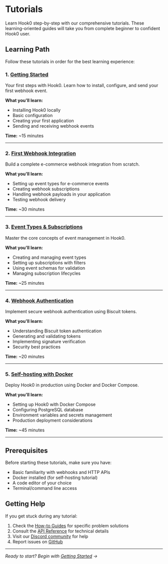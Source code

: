 # Tutorials

Learn Hook0 step-by-step with our comprehensive tutorials. These learning-oriented guides will take you from complete beginner to confident Hook0 user.

## Learning Path

Follow these tutorials in order for the best learning experience:

### 1. [Getting Started](getting-started.md)
Your first steps with Hook0. Learn how to install, configure, and send your first webhook event.

**What you'll learn:**
- Installing Hook0 locally
- Basic configuration
- Creating your first application
- Sending and receiving webhook events

**Time:** ~15 minutes

---

### 2. [First Webhook Integration](first-webhook-integration.md)
Build a complete e-commerce webhook integration from scratch.

**What you'll learn:**
- Setting up event types for e-commerce events
- Creating webhook subscriptions
- Handling webhook payloads in your application
- Testing webhook delivery

**Time:** ~30 minutes

---

### 3. [Event Types & Subscriptions](event-types-subscriptions.md)
Master the core concepts of event management in Hook0.

**What you'll learn:**
- Creating and managing event types
- Setting up subscriptions with filters
- Using event schemas for validation
- Managing subscription lifecycles

**Time:** ~25 minutes

---

### 4. [Webhook Authentication](webhook-authentication.md)
Implement secure webhook authentication using Biscuit tokens.

**What you'll learn:**
- Understanding Biscuit token authentication
- Generating and validating tokens
- Implementing signature verification
- Security best practices

**Time:** ~20 minutes

---

### 5. [Self-hosting with Docker](self-hosting-docker.md)
Deploy Hook0 in production using Docker and Docker Compose.

**What you'll learn:**
- Setting up Hook0 with Docker Compose
- Configuring PostgreSQL database
- Environment variables and secrets management
- Production deployment considerations

**Time:** ~45 minutes

---

## Prerequisites

Before starting these tutorials, make sure you have:

- Basic familiarity with webhooks and HTTP APIs
- Docker installed (for self-hosting tutorial)
- A code editor of your choice
- Terminal/command line access

## Getting Help

If you get stuck during any tutorial:

1. Check the [How-to Guides](../how-to-guides/index.md) for specific problem solutions
2. Consult the [API Reference](../reference/api-reference.md) for technical details
3. Visit our [Discord community](https://www.hook0.com/community) for help
4. Report issues on [GitHub](https://github.com/hook0/hook0/issues)

---

*Ready to start? Begin with [Getting Started](getting-started.md) →*